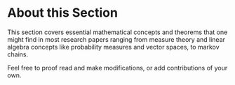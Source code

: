 # About this Section

This section covers essential mathematical concepts and theorems that one might find in most research papers ranging from measure theory and linear algebra concepts like probability measures and vector spaces, to markov chains.

Feel free to proof read and make modifications, or add contributions of your own.